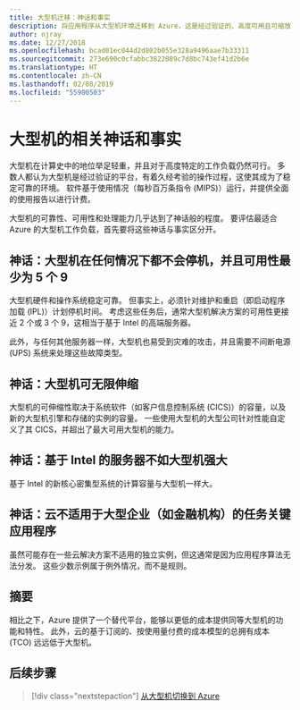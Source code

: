 ```yaml
---
title: 大型机迁移：神话和事实
description: 将应用程序从大型机环境迁移到 Azure，这是经过验证的、高度可用且可缩放的基础结构，适用于当前在大型机上运行的系统。
author: njray
ms.date: 12/27/2018
ms.openlocfilehash: bcad01ec044d2d802b055e328a9496aae7b33311
ms.sourcegitcommit: 273e690c0cfabbc3822089c7d8bc743ef41d2b6e
ms.translationtype: HT
ms.contentlocale: zh-CN
ms.lasthandoff: 02/08/2019
ms.locfileid: "55900503"
---
```

# <a name="mainframe-myths-and-facts"></a>大型机的相关神话和事实

大型机在计算史中的地位举足轻重，并且对于高度特定的工作负载仍然可行。 多数人都认为大型机是经过验证的平台，有着久经考验的操作过程，这使其成为了稳定可靠的环境。 软件基于使用情况（每秒百万条指令 (MIPS)）运行，并提供全面的使用报告以进行计费。

大型机的可靠性、可用性和处理能力几乎达到了神话般的程度。 要评估最适合 Azure 的大型机工作负载，首先要将这些神话与事实区分开。

## <a name="myth-mainframes-never-go-down-and-have-a-minimum-of-five-9s-of-availability"></a>神话：大型机在任何情况下都不会停机，并且可用性最少为 5 个 9

大型机硬件和操作系统稳定可靠。 但事实上，必须针对维护和重启（即启动程序加载 (IPL)）计划停机时间。 考虑这些任务后，通常大型机解决方案的可用性更接近 2 个或 3 个 9，这相当于基于 Intel 的高端服务器。

此外，与任何其他服务器一样，大型机也易受到灾难的攻击，并且需要不间断电源 (UPS) 系统来处理这些故障类型。

## <a name="myth-mainframes-have-limitless-scalability"></a>神话：大型机可无限伸缩

大型机的可伸缩性取决于系统软件（如客户信息控制系统 (CICS)）的容量，以及新的大型机引擎和存储的实例的容量。 一些使用大型机的大型公司针对性能自定义了其 CICS，并超出了最大可用大型机的能力。

## <a name="myth-intel-based-servers-are-not-as-powerful-as-mainframes"></a>神话：基于 Intel 的服务器不如大型机强大

基于 Intel 的新核心密集型系统的计算容量与大型机一样大。

## <a name="myth-the-cloud-cannot-accommodate-mission-critical-applications-for-large-companies-such-as-financial-institutions"></a>神话：云不适用于大型企业（如金融机构）的任务关键应用程序

虽然可能存在一些云解决方案不适用的独立实例，但这通常是因为应用程序算法无法分发。 这些少数示例属于例外情况，而不是规则。

## <a name="summary"></a>摘要

相比之下，Azure 提供了一个替代平台，能够以更低的成本提供同等大型机的功能和特性。 此外，云的基于订阅的、按使用量付费的成本模型的总拥有成本 (TCO) 远远低于大型机。

## <a name="next-steps"></a>后续步骤

> [!div class="nextstepaction"]
> [从大型机切换到 Azure](migration-strategies.md)
